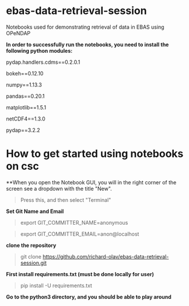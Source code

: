 # ebas-data-retrieval-session
Notebooks used for demonstrating retrieval of data in EBAS using OPeNDAP

**In order to successfully run the notebooks, you need to install the following python modules:**

pydap.handlers.cdms==0.2.0.1

bokeh==0.12.10

numpy==1.13.3

pandas==0.20.1

matplotlib==1.5.1

netCDF4==1.3.0

pydap==3.2.2

# How to get started using notebooks on csc

**When you open the Notebook GUI, you will in the right corner of the screen see a dropdown with the title "New".
> Press this, and then select "Terminal"

**Set Git Name and Email**
>export GIT_COMMITTER_NAME=anonymous

>export GIT_COMMITTER_EMAIL=anon@localhost

**clone the repository**
> git clone https://github.com/richard-olav/ebas-data-retrieval-session.git

**First install requirements.txt (must be done locally for user)**
> pip install -U requirements.txt

**Go to the python3 directory, and you should be able to play around**
